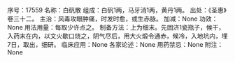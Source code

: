 序号：17559
名称：白矾散
组成：白矾1两，马牙消1两，黄丹1两。
出处：《圣惠》卷三十二。
主治：风毒攻眼肿痛，时发时愈，或生赤脉。
加减：None
功效：None
用法用量：每取少许点之。
制备方法：上为细末。先固济1瓷瓶子，候干，入药末在内，以文火歇口烧之，阴气尽后，用大火煅令通赤，候冷，入地坑内，埋7日，取出，细研。
临床应用：None
各家论述：None
用药禁忌：None
附注：None
